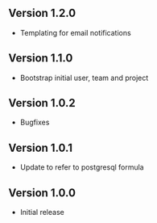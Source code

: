 ## Version 1.2.0

* Templating for email notifications

## Version 1.1.0

* Bootstrap initial user, team and project

## Version 1.0.2

* Bugfixes

## Version 1.0.1

* Update to refer to postgresql formula

## Version 1.0.0

* Initial release
